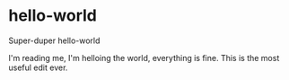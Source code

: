 # hello-world
Super-duper hello-world

I'm reading me, I'm helloing the world, everything is fine. This is the most useful edit ever.
